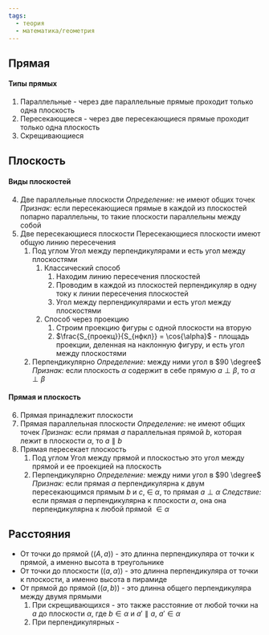 ```yaml
---
tags:
  - теория
  - математика/геометрия
---
```


## Прямая

#### Типы прямых
1. Параллельные - через две параллельные прямые проходит только одна плоскость
2. Пересекающиеся - через две пересекающиеся прямые проходит только одна плоскость
3. Скрещивающиеся

## Плоскость

#### Виды плоскостей
4. Две параллельные плоскости
	*Определение:* не имеют общих точек
	*Признак:* если пересекающиеся прямые в каждой из плоскостей попарно параллельны, то такие плоскости параллельны между собой
5. Две пересекающиеся плоскости
	Пересекающиеся плоскости имеют общую линию пересечения
	1. Под углом
		Угол между перпендикулярами и есть угол между плоскостями
		1. Классический способ
			1) Находим линию пересечения плоскостей
			2) Проводим в каждой из плоскостей перпендикуляр в одну току к линии пересечения плоскостей
			3) Угол между перпендикулярами и есть угол между плоскостями
		2. Способ через проекцию
			1) Строим проекцию фигуры с одной плоскости на вторую
			2) $\frac{S_{проекц}}{S_{нфкл}} = \cos{\alpha}$ - площадь проекции, деленная на наклонную фигуру, и есть угол между плоскостями
	2. Перпендикулярно
		*Определение:* между ними угол в $90 \degree$
		*Признак:* если плоскость $\alpha$ содержит в себе прямую $a \perp \beta$, то $\alpha \perp \beta$

#### Прямая и плоскость
6. Прямая принадлежит плоскости
7. Прямая параллельная плоскости
	*Определение:* не имеют общих точек
	*Признак:* если прямая $a$ параллельная прямой $b$, которая лежит в плоскости $\alpha$, то $a \parallel b$
8. Прямая пересекает плоскость
	1. Под углом
		Угол между прямой и плоскостью это угол между прямой и ее проекцией на плоскость
	2. Перпендикулярно
		*Определение:* между ними угол в $90 \degree$
		*Признак:* если прямая $a$ перпендикулярна к двум пересекающимся прямым $b$ и $c$, $\in$ $\alpha$, то прямая $a \perp \alpha$
		*Следствие:* если прямая $a$ перпендикулярна к плоскости $\alpha$, она она перпендикулярна к любой прямой $\in \alpha$

## Расстояния

- От точки до прямой ($(A, a)$) - это длинна перпендикуляра от точки к прямой, а именно высота в треугольнике
- От точки до плоскости ($(a, \alpha)$) -  это длинна перпендикуляра от точки к плоскости, а именно высота в пирамиде
- От прямой до прямой ($(a, b)$) - это длинна общего перпендикуляра между двумя прямыми
	1. При скрещивающихся - это также расстояние от любой точки на $a$ до плоскости $\alpha$, где $b \in \alpha$ и $a' \parallel a$, $a' \in \alpha$
	2. При перпендикулярных - 